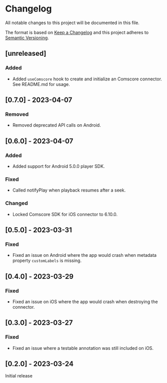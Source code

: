 # Changelog

All notable changes to this project will be documented in this file.

The format is based on [Keep a Changelog](http://keepachangelog.com/en/1.0.0/)
and this project adheres to [Semantic Versioning](http://semver.org/spec/v2.0.0.html).

## [unreleased]

### Added

- Added `useComscore` hook to create and initialize an Comscore connector. See README.md for usage.

## [0.7.0] - 2023-04-07

### Removed

- Removed deprecated API calls on Android.

## [0.6.0] - 2023-04-07

### Added

- Added support for Android 5.0.0 player SDK.

### Fixed

- Called notifyPlay when playback resumes after a seek.

### Changed

- Locked Comscore SDK for iOS connector to 6.10.0.

## [0.5.0] - 2023-03-31

### Fixed

- Fixed an issue on Android where the app would crash when metadata property `customLabels` is missing.

## [0.4.0] - 2023-03-29

### Fixed

- Fixed an issue on iOS where the app would crash when destroying the connector.

## [0.3.0] - 2023-03-27

### Fixed

- Fixed an issue where a testable annotation was still included on iOS.

## [0.2.0] - 2023-03-24

Initial release
